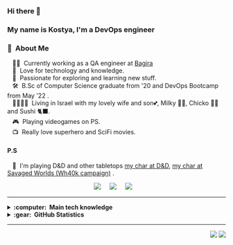 ### Hi there 👋 
### My name is Kostya, I'm a DevOps engineer

### :space_invader: &nbsp;About Me

&nbsp;&nbsp;&nbsp;:technologist: &nbsp;Currently working as a QA engineer at [Bagira](https://www.bagirasys.com/) \
&nbsp;&nbsp;&nbsp;:seedling: &nbsp;Love for technology and knowledge.\
&nbsp;&nbsp;&nbsp;:heartbeat: &nbsp;Passionate for exploring and learning new stuff.\
&nbsp;&nbsp;&nbsp;:hammer_and_wrench: &nbsp;B.Sc of Computer Science graduate from '20 and DevOps Bootcamp from May '22 .\
&nbsp;&nbsp;&nbsp;:family_man_woman_girl_girl: &nbsp;Living in Israel with my lovely wife and son:two_hearts:, Milky :service_dog:, Chicko :service_dog: and Sushi :black_cat:.\
&nbsp;&nbsp;&nbsp;:video_game: &nbsp;Playing videogames on PS.\
&nbsp;&nbsp;&nbsp;:tv: &nbsp;Really love superhero and SciFi movies.
#### P.S
&nbsp;&nbsp;&nbsp;:game_die: &nbsp;I'm playing D&D and other tabletops [my char at D&D](https://www.dndbeyond.com/characters/41260069), [my char at Savaged Worlds (Wh40k campaign)](https://svgd.us/xnmax1l3) .


<p align="center">
  <a href="mailto:kostyaf91@gmail.com?subject=Olá%20Kostya%20Filimonov"><img src="https://img.shields.io/badge/gmail-%23D14836.svg?&style=for-the-badge&logo=gmail&logoColor=white" /></a>&nbsp;&nbsp;&nbsp;&nbsp;
  <a href="https://www.facebook.com/kostya.filimonov"><img src="https://img.shields.io/badge/facebook-%233B5998.svg?&style=for-the-badge&logo=facebook&logoColor=white" /></a>&nbsp;&nbsp;&nbsp;&nbsp;
  <a href="https://www.linkedin.com/in/kostyaf91//"><img src="https://img.shields.io/badge/linkedin-%230077B5.svg?&style=for-the-badge&logo=linkedin&logoColor=white" /></a>&nbsp;&nbsp;&nbsp;&nbsp;
</p>

<hr/>

<details>
  <summary><b>:computer: &nbsp;Main tech knowledge</b></summary>
  <br/>

![Ansible](https://img.shields.io/badge/ANSIBLE-%231A1918.svg?&style=flat&logo=ansible&logoColor=white)&nbsp;
![Azure DevOps](https://img.shields.io/badge/Azure_DevOps-0078D7?style=flat&logo=azure-devops&logoColor=white)&nbsp;
![Bash](https://img.shields.io/badge/Shell_Script-121011?style=flat&logo=gnu-bash&logoColor=white)&nbsp;
![AWS](https://img.shields.io/badge/AMAZON%20AWS-232F3E.svg?&style=flat&logo=amazon-aws&logoColor=white)&nbsp;
![Docker](https://img.shields.io/badge/DOCKER-2496ED.svg?&style=flat&logo=docker&logoColor=white)&nbsp;\
![Elastic Search](https://img.shields.io/badge/Elastic_Search-005571?style=flat&logo=elasticsearch&logoColor=white)&nbsp;
![Git](https://img.shields.io/badge/GIT-%23F05033.svg?&style=flat&logo=git&logoColor=white)&nbsp;
![GitHub](https://img.shields.io/badge/GITHUB-%23121011.svg?&style=flat&logo=github&logoColor=white)&nbsp;
![Grafana](https://img.shields.io/badge/Grafana-F2F4F9?style=flat&logo=grafana&logoColor=orange&labelColor=F2F4F9)&nbsp;
![Kibana](https://img.shields.io/badge/Kibana-005571?style=flate&logo=Kibana&logoColor=whit)&nbsp;
![Kubernetes](https://img.shields.io/badge/KUBERNETES-326CE5.svg?&style=flat&logo=kubernetes&logoColor=white)&nbsp;\
![LINUX](https://img.shields.io/badge/LINUX-FCC624?style=flat-square&logo=linux&logoColor=black)&nbsp;
![Microsoft Azure](https://img.shields.io/badge/Microsoft_Azure-0089D6?style=flat&logo=microsoft-azure&logoColor=white)&nbsp;
![Nginx](https://img.shields.io/badge/NGINX-269539.svg?&style=flat&logo=nginx&logoColor=white)&nbsp;
![Postgres](https://img.shields.io/badge/POSTGRES-%23316192.svg?&style=flat&logo=postgresql&logoColor=white)&nbsp;
![Prometheus](https://img.shields.io/badge/Prometheus-000000?style=flat&logo=prometheus&labelColor=000000)&nbsp;\
![Python](https://img.shields.io/badge/PYTHON-3776AB.svg?&style=flat&logo=python&logoColor=white)&nbsp;
![PyCharm](https://img.shields.io/badge/PyCharm-000000.svg?&style=flat&logo=PyCharm&logoColor=white)&nbsp;
![Splunk](https://img.shields.io/badge/Splunk-000000?style=flat&logo=Splunk&logoColor=white)&nbsp;
![VSCode](https://img.shields.io/badge/VSCODE-007ACC.svg?&style=flat&logo=visual-studio-code)&nbsp;

</details>



<details>
  <summary><b>:gear: &nbsp;GitHub Statistics</b></summary>
  <br/>
    <p align="center">
        <img height="137px" src="https://github-readme-streak-stats.herokuapp.com/?user=kostyaf91&hide_border=true&theme=nightowl" />
    </p>
    <p align="center">
        <img height="137px" src="https://github-readme-stats.vercel.app/api?username=kostyaf91&hide_title=true&hide_border=true&show_icons=true&include_all_commits=true&count_private=true&line_height=21&theme=nightowl" /> <img height="137px" src="https://github-readme-stats.vercel.app/api/top-langs/?username=kostyaf91&hide=html&hide_title=true&hide_border=true&layout=compact&langs_count=8&theme=nightowl" />
    </p>
</details>

<hr/>


<p align="right">
<img src="https://komarev.com/ghpvc/?username=kostyaf91&style=plastic&label=Views"><img>
<img src="https://badges.pufler.dev/visits/kostyaf91/kostyaf91?color=black&logo=github" />
</p>
